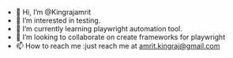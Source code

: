 - 👋 Hi, I’m @Kingrajamrit
- 👀 I’m interested in testing.
- 🌱 I’m currently learning playwright automation tool.
- 💞️ I’m looking to collaborate on create frameworks for playwright
- 📫 How to reach me :just reach me at  amrit.kingraj@gmail.com

<!---
Kingrajamrit/Kingrajamrit is a ✨ special ✨ repository because its `README.md` (this file) appears on your GitHub profile.
You can click the Preview link to take a look at your changes.
--->
